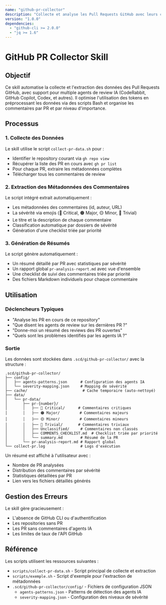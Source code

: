 ```yaml
---
name: "github-pr-collector"
description: "Collecte et analyse les Pull Requests GitHub avec leurs commentaires d'agents de review IA (CodeRabbit, GitHub Copilot, Codex, etc.). Utilise GitHub CLI pour récupérer les données, extrait les métadonnées des agents avec jq, et génère une structure organisée par PR et par importance dans le dossier .scd du projet. Extensible pour supporter de nouveaux agents de review."
version: "1.0.0"
dependencies:
  - "github-cli >= 2.0.0"
  - "jq >= 1.6"
---
```


# GitHub PR Collector Skill

## Objectif

Ce skill automatise la collecte et l'extraction des données des Pull Requests GitHub, avec support pour multiple agents de review IA (CodeRabbit, GitHub Copilot, Codex, et autres). Il optimise l'utilisation des tokens en préprocessant les données via des scripts Bash et organise les commentaires par PR et par niveau d'importance.

## Processus

### 1. Collecte des Données

Le skill utilise le script `collect-pr-data.sh` pour :
- Identifier le repository courant via `gh repo view`
- Récupérer la liste des PR en cours avec `gh pr list`
- Pour chaque PR, extraire les métadonnées complètes
- Télécharger tous les commentaires de review

### 2. Extraction des Métadonnées des Commentaires

Le script intégré extrait automatiquement :
- Les métadonnées des commentaires (id, auteur, URL)
- La sévérité via emojis (🔴 Critical, 🟠 Major, 🟡 Minor, 🔵 Trivial)
- Le titre et la description de chaque commentaire
- Classification automatique par dossiers de sévérité
- Génération d'une checklist triée par priorité

### 3. Génération de Résumés

Le script génère automatiquement :
- Un résumé détaillé par PR avec statistiques par sévérité
- Un rapport global `pr-analysis-report.md` avec vue d'ensemble
- Une checklist de suivi des commentaires triée par priorité
- Des fichiers Markdown individuels pour chaque commentaire

## Utilisation

### Déclencheurs Typiques
- "Analyse les PR en cours de ce repository"
- "Que disent les agents de review sur les dernières PR ?"
- "Donne-moi un résumé des reviews des PR ouvertes"
- "Quels sont les problèmes identifiés par les agents IA ?"

### Sortie

Les données sont stockées dans `.scd/github-pr-collector/` avec la structure :
```
.scd/github-pr-collector/
├── config/
│   ├── agents-patterns.json      # Configuration des agents IA
│   └── severity-mapping.json     # Mapping de sévérité
├── cache/                         # Cache temporaire (auto-nettoyé)
├── data/
│   └── pr-data/
│       ├── pr-{number}/
│       │   ├── 🔴 Critical/      # Commentaires critiques
│       │   ├── 🟠 Major/         # Commentaires majeurs  
│       │   ├── 🟡 Minor/         # Commentaires mineurs
│       │   ├── 🔵 Trivial/       # Commentaires triviaux
│       │   ├── Unclassified/     # Commentaires non classés
│       │   ├── COMMENTS_CHECKLIST.md  # Checklist triée par priorité
│       │   └── summary.md        # Résumé de la PR
│       └── pr-analysis-report.md # Rapport global
└── collect-pr.log                # Logs d'exécution
```

Un résumé est affiché à l'utilisateur avec :
- Nombre de PR analysées
- Distribution des commentaires par sévérité
- Statistiques détaillées par PR
- Lien vers les fichiers détaillés générés

## Gestion des Erreurs

Le skill gère gracieusement :
- L'absence de GitHub CLI ou d'authentification
- Les repositories sans PR
- Les PR sans commentaires d'agents IA
- Les limites de taux de l'API GitHub

## Référence

Les scripts utilisent les ressources suivantes :
- `scripts/collect-pr-data.sh` - Script principal de collecte et extraction
- `scripts/exemple.sh` - Script d'exemple pour l'extraction de métadonnées
- `.scd/github-pr-collector/config/` - Fichiers de configuration JSON
  - `agents-patterns.json` - Patterns de détection des agents IA
  - `severity-mapping.json` - Configuration des niveaux de sévérité